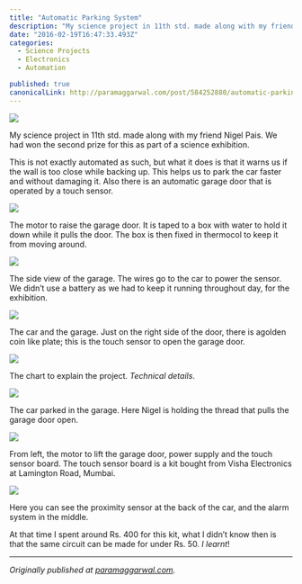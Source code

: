 ```yaml
---
title: "Automatic Parking System"
description: "My science project in 11th std. made along with my friend Nigel Pais. We had won the second prize for this as part of a science exhibition. This is not exactly automated as such, but what it does is…"
date: "2016-02-19T16:47:33.493Z"
categories: 
  - Science Projects
  - Electronics
  - Automation

published: true
canonicalLink: http://paramaggarwal.com/post/584252880/automatic-parking-system
---
```


![](/img/0*h7wmFo5wZ_BEJPKi.jpg)

My science project in 11th std. made along with my friend Nigel Pais. We had won the second prize for this as part of a science exhibition.

This is not exactly automated as such, but what it does is that it warns us if the wall is too close while backing up. This helps us to park the car faster and without damaging it. Also there is an automatic garage door that is operated by a touch sensor.

![](/img/0*luU79m1wWdp7CT-c.jpg)

The motor to raise the garage door. It is taped to a box with water to hold it down while it pulls the door. The box is then fixed in thermocol to keep it from moving around.

![](/img/0*NyjMm_YMjxHlICOT.jpg)

The side view of the garage. The wires go to the car to power the sensor. We didn’t use a battery as we had to keep it running throughout day, for the exhibition.

![](/img/0*_F9L5bYnFdRue6Qb.jpg)

The car and the garage. Just on the right side of the door, there is agolden coin like plate; this is the touch sensor to open the garage door.

![](/img/0*PUMY3YZAr2rjoay_.jpg)

The chart to explain the project. _Technical details_.

![](/img/0*BxHQxjTviQZc2v-v.jpg)

The car parked in the garage. Here Nigel is holding the thread that pulls the garage door open.

![](/img/0*D69Nn-ydMj4kloXT.jpg)

From left, the motor to lift the garage door, power supply and the touch sensor board. The touch sensor board is a kit bought from Visha Electronics at Lamington Road, Mumbai.

![](/img/0*7Ru93gQzlMYze8cd.jpg)

Here you can see the proximity sensor at the back of the car, and the alarm system in the middle.

At that time I spent around Rs. 400 for this kit, what I didn’t know then is that the same circuit can be made for under Rs. 50. _I learnt_!

---

_Originally published at_ [_paramaggarwal.com_](http://paramaggarwal.com/post/584252880/automatic-parking-system)_._

